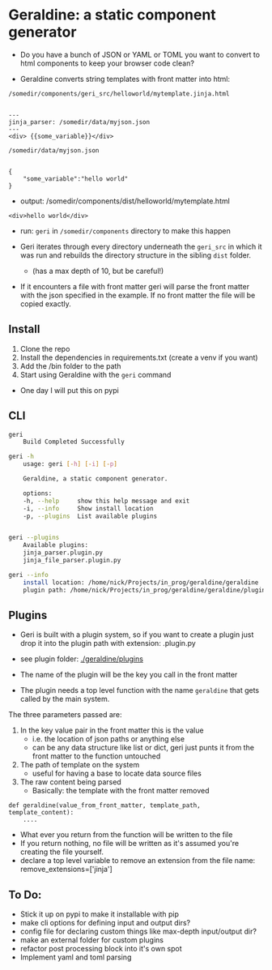 # Geraldine: a static component generator

* Do you have a bunch of JSON or YAML or TOML you want to convert to html components to keep your browser code clean?

* Geraldine converts string templates with front matter into html:


```
/somedir/components/geri_src/helloworld/mytemplate.jinja.html


---
jinja_parser: /somedir/data/myjson.json
---
<div> {{some_variable}}</div>

```

```
/somedir/data/myjson.json


{
    "some_variable":"hello world"
}
```

* output:
/somedir/components/dist/helloworld/mytemplate.html

```
<div>hello world</div>
```


* run: `geri` in `/somedir/components` directory to make this happen

* Geri iterates through every directory underneath the `geri_src` in which it was run and rebuilds the directory structure in the sibling `dist` folder.
    * (has a max depth of 10, but be careful!)
* If it encounters a file with front matter geri will parse the front matter with the json specified in the example. If no front matter the file will be copied exactly. 

## Install
1. Clone the repo
2. Install the dependencies in requirements.txt (create a venv if you want)
3. Add the /bin folder to the path
4. Start using Geraldine with the `geri` command

* One day I will put this on pypi

## CLI
```bash
geri
    Build Completed Successfully

geri -h
    usage: geri [-h] [-i] [-p]

    Geraldine, a static component generator.

    options:
    -h, --help     show this help message and exit
    -i, --info     Show install location
    -p, --plugins  List available plugins


geri --plugins
    Available plugins:
    jinja_parser.plugin.py
    jinja_file_parser.plugin.py

geri --info
    install location: /home/nick/Projects/in_prog/geraldine/geraldine
    plugin path: /home/nick/Projects/in_prog/geraldine/geraldine/plugins

```



## Plugins

* Geri is built with a plugin system, so if you want to create a plugin just drop it into the plugin path with extension: .plugin.py 

* see plugin folder: [./geraldine/plugins](./geraldine/plugins)

* The name of the plugin will be the key you call in the front matter

* The plugin needs a top level function with the name `geraldine` that gets called by the main system.

The three parameters passed are:
1. In the key value pair in the front matter this is the value
    * i.e. the location of json paths or anything else
    * can be any data structure like list or dict, geri just punts it from the front matter to the function untouched
2. The path of template on the system
    * useful for having a base to locate data source files
3. The raw content being parsed
    * Basically: the template with the front matter removed

```
def geraldine(value_from_front_matter, template_path, template_content):
    ....
```


* What ever you return from the function will be written to the file
* If you return nothing, no file will be written as it's assumed you're creating the file yourself.
* declare a top level variable to remove an extension from the file name: remove_extensions=['jinja'] 


## To Do:
* Stick it up on pypi to make it installable with pip
* make cli options for defining input and output dirs?
* config file for declaring custom things like max-depth input/output dir?
* make an external folder for custom plugins
* refactor post processing block into it's own spot
* Implement yaml and toml parsing
